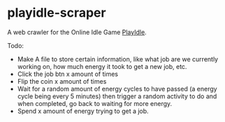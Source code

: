 # playidle-scraper

A web crawler for the Online Idle Game [PlayIdle](https://www.playidle.com/).

Todo:

- Make A file to store certain information, like what job are we currently working on, how much energy it took to get a new job, etc.
- Click the job btn x amount of times
- Flip the coin x amount of times
- Wait for a random amount of energy cycles to have passed (a energy cycle being every 5 minutes) then trigger a random activity to do and when completed, go back to waiting for more energy.
- Spend x amount of energy trying to get a job.
